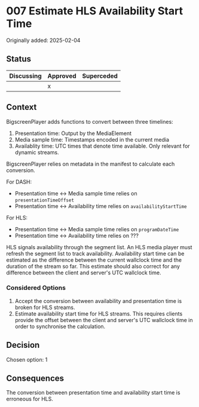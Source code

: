 # 007 Estimate HLS Availability Start Time

Originally added: 2025-02-04

## Status

| Discussing | Approved | Superceded |
| ---------- | -------- | ---------- |
|            | x        |            |

## Context

BigscreenPlayer adds functions to convert between three timelines:

1. Presentation time: Output by the MediaElement
2. Media sample time: Timestamps encoded in the current media
3. Availablity time: UTC times that denote time available. Only relevant for dynamic streams.

BigscreenPlayer relies on metadata in the manifest to calculate each conversion.

For DASH:

- Presentation time <-> Media sample time relies on `presentationTimeOffset`
- Presentation time <-> Availability time relies on `availabilityStartTime`

For HLS:

- Presentation time <-> Media sample time relies on `programDateTime`
- Presentation time <-> Availability time relies on ???

HLS signals availability through the segment list. An HLS media player must refresh the segment list to track availability. Availability start time can be estimated as the difference between the current wallclock time and the duration of the stream so far. This estimate should also correct for any difference between the client and server's UTC wallclock time.

### Considered Options

1. Accept the conversion between availability and presentation time is broken for HLS streams.
2. Estimate availability start time for HLS streams. This requires clients provide the offset between the client and server's UTC wallclock time in order to synchronise the calculation.

## Decision

Chosen option: 1

## Consequences

The conversion between presentation time and availability start time is erroneous for HLS.
